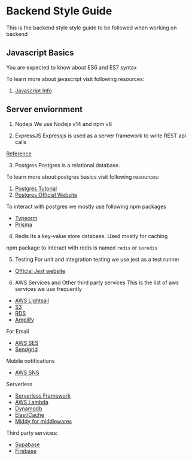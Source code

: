 # Backend Style Guide

This is the backend style style guide to be followed when working on backend

## Javascript Basics

You are expected to know about ES6 and ES7 syntax

To learn more about javascript visit following resources:

1. [Javascript Info](https://javascript.info) 

## Server enviornment

1. Nodejs
  We use Nodejs v14 and npm v6 

2. ExpressJS
  Expressjs is used as a server framework to write REST api calls

  [Reference](https://expressjs.com/) 

3. Postgres
  Postgres is a relational database.    

  To learn more about postgres basics visit following resources:

  1. [Postgres Tutorial](https://www.postgresqltutorial.com/)
  2. [Postgres Official Website](https://www.postgresql.org/docs/) 

  To interact with postgres we mostly use following npm packages

  - [Typeorm](https://typeorm.io/) 
  - [Prisma](https://prisma.io) 

4. Redis
  Its a key-value store database. Used mostly for caching

  npm package to interact with redis is named `redis`  or `ioredis`

5. Testing
  For unit and integration testing we use jest as a test runner

  - [Official Jest website](https://jestjs.io/) 

6. AWS Services and Other third party services
  This is the list of aws services we use frequently

  - [AWS Lightsail](https://aws.amazon.com/lightsail/)  
  - [S3](https://aws.amazon.com/s3/) 
  - [RDS](https://aws.amazon.com/rds/) 
  - [Amplify](https://aws.amazon.com/amplify/)

  For Email
  - [AWS SES](https://aws.amazon.com/ses/)
  - [Sendgrid](https://sendgrid.com/)

  Mobile notifications 
  - [AWS SNS](https://aws.amazon.com/sns/)

  
  Serverless
  - [Serverless Framework](https://www.serverless.com/)
  - [AWS Lambda](https://aws.amazon.com/lambda/)
  - [Dynamodb](https://aws.amazon.com/dynamodb/)
  - [ElastiCache](https://aws.amazon.com/elasticache/)
  - [Middy for middlewares](https://github.com/middyjs/middy)

  Third party services:
  - [Supabase](https://supabase.com/)
  - [Firebase](https://firebase.google.com/)


